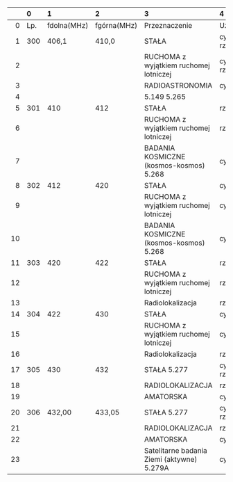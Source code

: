 |    | 0   | 1           | 2           | 3                                          | 4               |
|---:|:----|:------------|:------------|:-------------------------------------------|:----------------|
|  0 | Lp. | fdolna(MHz) | fgórna(MHz) | Przeznaczenie                              | Użytkowanie     |
|  1 | 300 | 406,1       | 410,0       | STAŁA                                      | cywilno-rządowe |
|  2 |     |             |             | RUCHOMA z wyjątkiem ruchomej lotniczej     | cywilno-rządowe |
|  3 |     |             |             | RADIOASTRONOMIA                            | cywilne         |
|  4 |     |             |             | 5.149 5.265                                |                 |
|  5 | 301 | 410         | 412         | STAŁA                                      | rządowe         |
|  6 |     |             |             | RUCHOMA z wyjątkiem ruchomej lotniczej     | rządowe         |
|  7 |     |             |             | BADANIA KOSMICZNE (kosmos-kosmos) 5.268    | cywilne         |
|  8 | 302 | 412         | 420         | STAŁA                                      | cywilne         |
|  9 |     |             |             | RUCHOMA z wyjątkiem ruchomej lotniczej     | cywilne         |
| 10 |     |             |             | BADANIA KOSMICZNE (kosmos-kosmos) 5.268    | cywilne         |
| 11 | 303 | 420         | 422         | STAŁA                                      | rządowe         |
| 12 |     |             |             | RUCHOMA z wyjątkiem ruchomej lotniczej     | rządowe         |
| 13 |     |             |             | Radiolokalizacja                           | rządowe         |
| 14 | 304 | 422         | 430         | STAŁA                                      | cywilne         |
| 15 |     |             |             | RUCHOMA z wyjątkiem ruchomej lotniczej     | cywilne         |
| 16 |     |             |             | Radiolokalizacja                           | rządowe         |
| 17 | 305 | 430         | 432         | STAŁA 5.277                                | cywilno-rządowe |
| 18 |     |             |             | RADIOLOKALIZACJA                           | rządowe         |
| 19 |     |             |             | AMATORSKA                                  | cywilne         |
| 20 | 306 | 432,00      | 433,05      | STAŁA 5.277                                | cywilno-rządowe |
| 21 |     |             |             | RADIOLOKALIZACJA                           | rządowe         |
| 22 |     |             |             | AMATORSKA                                  | cywilne         |
| 23 |     |             |             | Satelitarne badania Ziemi (aktywne) 5.279A | cywilne         |